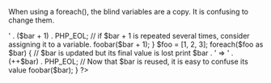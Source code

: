 When using a foreach(), the blind variables are a copy. It is confusing to change them. 

<?php

$foo = [1, 2, 3];
foreach($foo as $bar) {
    // $bar is updated but its final value is lost
    print $bar . ' => ' . ($bar + 1) . PHP_EOL;
    // if $bar + 1 is repeated several times, consider assigning it to a variable.
    foobar($bar + 1);

}

$foo = [1, 2, 3];
foreach($foo as $bar) {
    // $bar is updated but its final value is lost
    print $bar . ' => ' . (++$bar) . PHP_EOL;
    // Now that $bar is reused, it is easy to confuse its value
    foobar($bar);
}

?>
